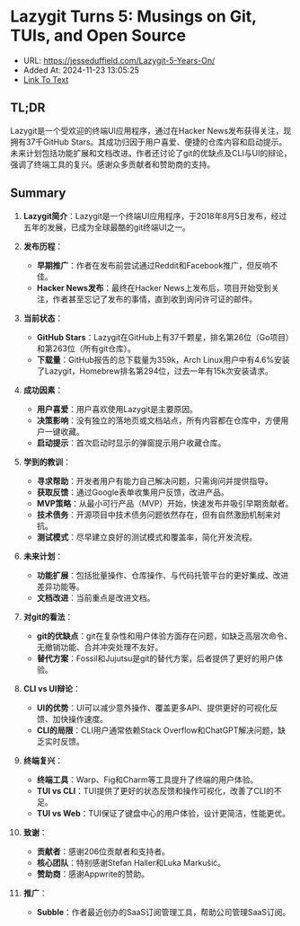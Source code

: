 # Lazygit Turns 5: Musings on Git, TUIs, and Open Source
- URL: https://jesseduffield.com/Lazygit-5-Years-On/
- Added At: 2024-11-23 13:05:25
- [Link To Text](2024-11-23-lazygit-turns-5-musings-on-git,-tuis,-and-open-source_raw.md)

## TL;DR
Lazygit是一个受欢迎的终端UI应用程序，通过在Hacker News发布获得关注，现拥有37千GitHub Stars。其成功归因于用户喜爱、便捷的仓库内容和启动提示。未来计划包括功能扩展和文档改进。作者还讨论了git的优缺点及CLI与UI的辩论，强调了终端工具的复兴。感谢众多贡献者和赞助商的支持。

## Summary
1. **Lazygit简介**：Lazygit是一个终端UI应用程序，于2018年8月5日发布，经过五年的发展，已成为全球最酷的git终端UI之一。

2. **发布历程**：
   - **早期推广**：作者在发布前尝试通过Reddit和Facebook推广，但反响不佳。
   - **Hacker News发布**：最终在Hacker News上发布后，项目开始受到关注，作者甚至忘记了发布的事情，直到收到询问许可证的邮件。

3. **当前状态**：
   - **GitHub Stars**：Lazygit在GitHub上有37千颗星，排名第26位（Go项目）和第263位（所有git仓库）。
   - **下载量**：GitHub报告的总下载量为359k，Arch Linux用户中有4.6%安装了Lazygit，Homebrew排名第294位，过去一年有15k次安装请求。

4. **成功因素**：
   - **用户喜爱**：用户喜欢使用Lazygit是主要原因。
   - **决策影响**：没有独立的落地页或文档站点，所有内容都在仓库中，方便用户一键收藏。
   - **启动提示**：首次启动时显示的弹窗提示用户收藏仓库。

5. **学到的教训**：
   - **寻求帮助**：开发者用户有能力自己解决问题，只需询问并提供指导。
   - **获取反馈**：通过Google表单收集用户反馈，改进产品。
   - **MVP策略**：从最小可行产品（MVP）开始，快速发布并吸引早期贡献者。
   - **技术债务**：开源项目中技术债务问题依然存在，但有自然激励机制来对抗。
   - **测试模式**：尽早建立良好的测试模式和覆盖率，简化开发流程。

6. **未来计划**：
   - **功能扩展**：包括批量操作、仓库操作、与代码托管平台的更好集成、改进差异功能等。
   - **文档改进**：当前重点是改进文档。

7. **对git的看法**：
   - **git的优缺点**：git在复杂性和用户体验方面存在问题，如缺乏高层次命令、无撤销功能、合并冲突处理不友好。
   - **替代方案**：Fossil和Jujutsu是git的替代方案，后者提供了更好的用户体验。

8. **CLI vs UI辩论**：
   - **UI的优势**：UI可以减少意外操作、覆盖更多API、提供更好的可视化反馈、加快操作速度。
   - **CLI的局限**：CLI用户通常依赖Stack Overflow和ChatGPT解决问题，缺乏实时反馈。

9. **终端复兴**：
   - **终端工具**：Warp、Fig和Charm等工具提升了终端的用户体验。
   - **TUI vs CLI**：TUI提供了更好的状态反馈和操作可视化，改善了CLI的不足。
   - **TUI vs Web**：TUI保证了键盘中心的用户体验，设计更简洁，性能更优。

10. **致谢**：
    - **贡献者**：感谢206位贡献者和支持者。
    - **核心团队**：特别感谢Stefan Haller和Luka Markušić。
    - **赞助商**：感谢Appwrite的赞助。

11. **推广**：
    - **Subble**：作者最近创办的SaaS订阅管理工具，帮助公司管理SaaS订阅。
